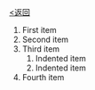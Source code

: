 [<返回](../index.html)

1. First item
2. Second item
3. Third item
    1. Indented item
    2. Indented item
4. Fourth item